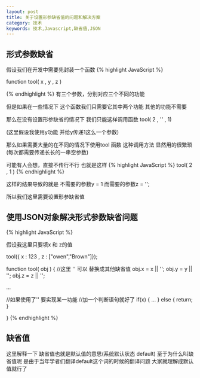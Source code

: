 ```yaml
---
layout: post
title: 关于设置形参缺省值的问题和解决方案
category: 技术
keywords: 技术,Javascript,缺省值,JSON
---
```


## 形式参数缺省

假设我们在开发中需要先封装一个函数
{% highlight JavaScript %}

function tool( x , y , z )

{% endhighlight %}
有三个参数，分别对应三个不同的功能

但是如果在一些情况下
这个函数我们只需要它其中两个功能
其他的功能不需要

那么在没有设置形参缺省的情况下
我们只能这样调用函数
tool( 2 , '' , 1)

(这里假设我使用y功能 并给y传递1这么一个参数)

那么如果需要大量的在不同的情况下使用tool 函数
这种调用方法 显然用的很繁琐(每次都需要传递长长的一串空参数)

可能有人会想，直接不传行不行
也就是这样
{% highlight JavaScript %}
tool( 2 , 1 )
{% endhighlight %}

这样的结果导致的就是
不需要的参数y = 1
而需要的参数z = '';


所以我们这里需要设置形参缺省值


## 使用JSON对象解决形式参数缺省问题

{% highlight JavaScript %}

假设我这里只要填x 和 z的值

tool({ x : 123 , z : ["owen","Brown"]});

function tool( obj )
{
  //这里 '' 可以 替换成其他缺省值
  obj.x = x || '';
  obj.y = y || '';
  obj.z = z || '';
  
  ...

  //如果使用了'' 要实现某一功能 
  //加一个判断语句就好了
  if(x)
  {
    ...
  }
  else
  {
    return;
  }


}
{% endhighlight %}

## 缺省值

这里解释一下
缺省值也就是默认值的意思(系统默认状态 default)
至于为什么叫缺省值呢
是由于当年学者们翻译default这个词的时候的翻译问题
大家就理解成默认值就行了
